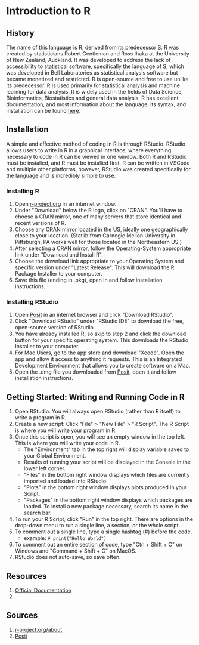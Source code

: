 # Introduction to R

## History 
The name of this language is R, derived from its predecessor S. R was created by statisticians Robert Gentleman and Ross Ihaka at the University of New Zealand, Auckland. It was developed to address the lack of accessibility to statistical software, specifically the language of S, which was developed in Bell Laboratories as statistical analysis software but became monetized and restricted. R is open-source and free to use unlike its predecessor. R is used primarily for statistical analysis and machine learning for data analysis. It is widely used in the fields of Data Science, Bioinformatics, Biostatistics and general data analysis. R has excellent documentation, and most information about the language, its syntax, and installation can be found [here](https://www.r-project.org/other-docs.html).

## Installation
A simple and effective method of coding in R is through RStudio. RStudio allows users to write in R in a graphical interface, where everything necessary to code in R can be viewed in one window. Both R and RStudio must be installed, and R must be installed first. R can be written in VSCode and multiple other platforms, however, RStudio was created specifically for the language and is incredibly simple to use. 

### Installing R
1. Open [r-project.org](https://www.r-project.org/) in an internet window. 
2. Under "Download" below the R logo, click on "CRAN". You'll have to choose a CRAN mirror, one of many servers that store identical and recent versions of R.
3. Choose any CRAN mirror located in the US, ideally one geographically close to your location. (Statlib from Carnegie Mellon University in Pittsburgh, PA works well for those located in the Northeastern US.)
4. After selecting a CRAN mirror, follow the Operating-System appropriate link under "Download and Install R".
5. Choose the download link appropriate to your Operating System and specific version under "Latest Release". This will download the R Package Installer to your computer.
7. Save this file (ending in .pkg), open in and follow installation instructions.


### Installing RStudio
1. Open [Posit](https://posit.co/) in an internet browser and click "Download RStudio".
2. Click "Download RStudio" under "RStudio IDE" to download the free, open-source version of RStudio.
3. You have already installed R, so skip to step 2 and click the download button for your specific operating system. This downloads the RStudio Installer to your computer.
4. For Mac Users, go to the app store and download "Xcode". Open the app and allow it access to anything it requests. This is an Integrated Development Environment that allows you to create software on a Mac.
5. Open the .dmg file you downloaded from [Posit](https://posit.co/download/rstudio-desktop/), open it and follow installation instructions.

## Getting Started: Writing and Running Code in R
1. Open RStudio. You will always open RStudio (rather than R itself) to write a program in R.
2. Create a new script: Click "File" > "New File" > "R Script". The R Script is where you will write your program in R.
3. Once this script is open, you will see an empty window in the top left. This is where you will write your code in R.
   - The "Environment" tab in the top right will display variable saved to your Global Environment.
   - Results of running your script will be displayed in the Console in the lower left corner.
   - "Files" in the bottom right window displays which files are currently imported and loaded into RStudio.
   - "Plots" in the bottom right window displays plots produced in your Script.
   - "Packages" in the bottom right window displays which packages are loaded. To install a new package necessary, search its name in the search bar.
4. To run your R Script, click "Run" in the top right. There are options in the drop-down menu to run a single line, a section, or the whole script.
5. To comment out a single line, type a single hashtag (#) before the code.
   - example: `# print("Hello World")`
6. To comment out an entire section of code, type "Ctrl + Shift + C" on Windows and "Command + Shift + C" on MacOS.
7. RStudio does not auto-save, so save often.

## Resources
1. [Official Documentation](https://www.r-project.org/other-docs.html)
2. 

## Sources
1. [r-project.org/about](https://www.r-project.org/about.html)
2. [Posit](https://posit.co/)
